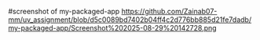 #screenshot of my-packaged-app
https://github.com/Zainab07-mm/uv_assignment/blob/d5c0089bd7402b04ff4c2d776bb885d21fe7dadb/my-packaged-app/Screenshot%202025-08-29%20142728.png
